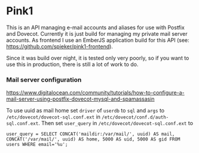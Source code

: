# Pink1

This is an API managing e-mail accounts and aliases for use with Postfix
and Dovecot. Currently it is just build for managing my private mail
server accounts. As frontend I use an EmberJS application build for this
API (see: https://github.com/spieker/pink1-frontend).

Since it was build over night, it is tested only very poorly, so if you
want to use this in production, there is still a lot of work to do.

### Mail server configuration

https://www.digitalocean.com/community/tutorials/how-to-configure-a-mail-server-using-postfix-dovecot-mysql-and-spamassasin

To use uuid as mail home set `driver` of `userdb` to `sql` and `args` to
`/etc/dovecot/dovecot-sql.conf.ext` in `/etc/dovecot/conf.d/auth-sql.conf.ext`.
Then set `user_query` in `/etc/dovecot/dovecot-sql.conf.ext` to

```
user_query = SELECT CONCAT('maildir:/var/mail/', uuid) AS mail, CONCAT('/var/mail/', uuid) AS home, 5000 AS uid, 5000 AS gid FROM users WHERE email='%u';
```
